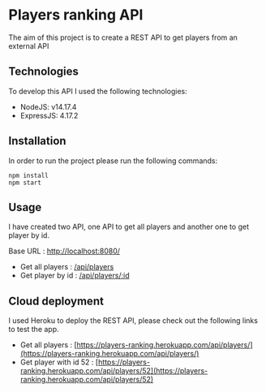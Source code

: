 # Players ranking API

The aim of this project is to create a REST API to get players from an external API

## Technologies
To develop this API I used the following technologies:
- NodeJS: v14.17.4
- ExpressJS: 4.17.2


## Installation
In order to run the project please run the following commands:
```
npm install
npm start
```

## Usage
I have created two API, one API to get all players and another one to get player by id.

Base URL : [http://localhost:8080/](http://localhost:8080/)

- Get all players : [/api/players](http://localhost:8080/api/players)
- Get player by id : [/api/players/:id](http://localhost:8080/api/players/1)

## Cloud deployment
I used Heroku to deploy the REST API, please check out the following links to test the app.
- Get all players : [https://players-ranking.herokuapp.com/api/players/](https://players-ranking.herokuapp.com/api/players/)
- Get player with id 52 : [https://players-ranking.herokuapp.com/api/players/52](https://players-ranking.herokuapp.com/api/players/52)
